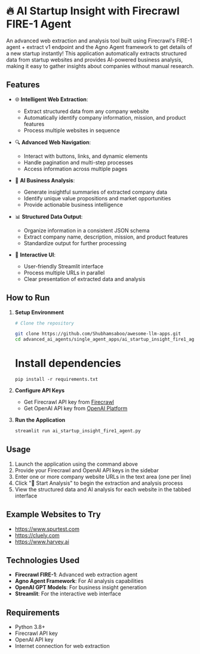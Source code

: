 # 🔥 AI Startup Insight with Firecrawl FIRE-1 Agent

An advanced web extraction and analysis tool built using Firecrawl's FIRE-1 agent + extract v1 endpoint and the Agno Agent framework to get details of a new startup instantly! This application automatically extracts structured data from startup websites and provides AI-powered business analysis, making it easy to gather insights about companies without manual research.

## Features

- 🌐 **Intelligent Web Extraction**:

  - Extract structured data from any company website
  - Automatically identify company information, mission, and product features
  - Process multiple websites in sequence
- 🔍 **Advanced Web Navigation**:

  - Interact with buttons, links, and dynamic elements
  - Handle pagination and multi-step processes
  - Access information across multiple pages
- 🧠 **AI Business Analysis**:

  - Generate insightful summaries of extracted company data
  - Identify unique value propositions and market opportunities
  - Provide actionable business intelligence
- 📊 **Structured Data Output**:

  - Organize information in a consistent JSON schema
  - Extract company name, description, mission, and product features
  - Standardize output for further processing
- 🎯 **Interactive UI**:

  - User-friendly Streamlit interface
  - Process multiple URLs in parallel
  - Clear presentation of extracted data and analysis

## How to Run

1. **Setup Environment**

   ```bash
   # Clone the repository

   git clone https://github.com/Shubhamsaboo/awesome-llm-apps.git
   cd advanced_ai_agents/single_agent_apps/ai_startup_insight_fire1_agent
   ```

   # Install dependencies


   ```
   pip install -r requirements.txt

   ```
2. **Configure API Keys**

   - Get Firecrawl API key from [Firecrawl](https://firecrawl.dev)
   - Get OpenAI API key from [OpenAI Platform](https://platform.openai.com)
3. **Run the Application**

   ```bash
   streamlit run ai_startup_insight_fire1_agent.py
   ```

## Usage

1. Launch the application using the command above
2. Provide your Firecrawl and OpenAI API keys in the sidebar
3. Enter one or more company website URLs in the text area (one per line)
4. Click "🚀 Start Analysis" to begin the extraction and analysis process
5. View the structured data and AI analysis for each website in the tabbed interface

## Example Websites to Try

- https://www.spurtest.com
- https://cluely.com
- https://www.harvey.ai

## Technologies Used

- **Firecrawl FIRE-1**: Advanced web extraction agent
- **Agno Agent Framework**: For AI analysis capabilities
- **OpenAI GPT Models**: For business insight generation
- **Streamlit**: For the interactive web interface

## Requirements

- Python 3.8+
- Firecrawl API key
- OpenAI API key
- Internet connection for web extraction
